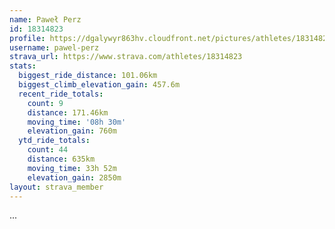 ```yaml
---
name: Paweł Perz
id: 18314823
profile: https://dgalywyr863hv.cloudfront.net/pictures/athletes/18314823/5244308/1/large.jpg
username: pawel-perz
strava_url: https://www.strava.com/athletes/18314823
stats:
  biggest_ride_distance: 101.06km
  biggest_climb_elevation_gain: 457.6m
  recent_ride_totals:
    count: 9
    distance: 171.46km
    moving_time: '08h 30m'
    elevation_gain: 760m
  ytd_ride_totals:
    count: 44
    distance: 635km
    moving_time: 33h 52m
    elevation_gain: 2850m
layout: strava_member
--- 
```

...
